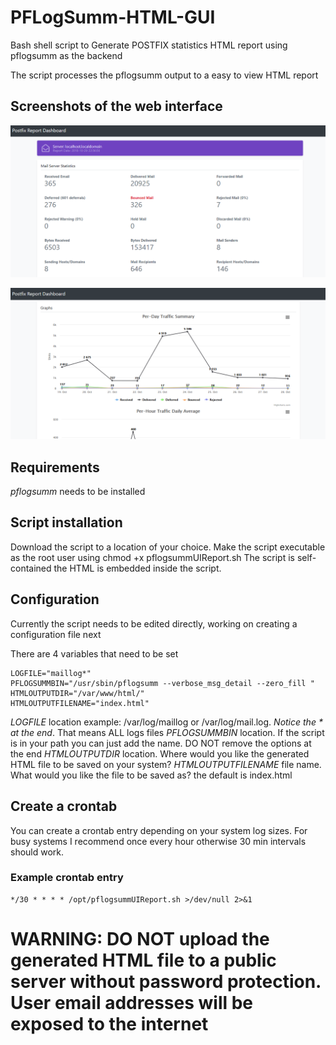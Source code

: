 # PFLogSumm-HTML-GUI
Bash shell script to Generate POSTFIX statistics HTML report using pflogsumm as the backend

The script processes the pflogsumm output to a easy to view HTML report

## Screenshots of the web interface

![Screenshot1](Screenshot1.png)

![Screenshot1](Screenshot2.png)


## Requirements 

*pflogsumm* needs to be installed

## Script installation

Download the script to a location of your choice. Make the script executable as the root user using chmod +x pflogsummUIReport.sh
The script is self-contained the HTML is embedded inside the script.

## Configuration

Currently the script needs to be edited directly, working on creating a configuration file next

There are 4 variables that need to be set

```
LOGFILE="maillog*"
PFLOGSUMMBIN="/usr/sbin/pflogsumm --verbose_msg_detail --zero_fill "
HTMLOUTPUTDIR="/var/www/html/"
HTMLOUTPUTFILENAME="index.html"
```

*LOGFILE* location example: /var/log/maillog or /var/log/mail.log. *Notice the * at the end*. That means ALL logs files
*PFLOGSUMMBIN* location. If the script is in your path you can just add the name. DO NOT remove the options at the end
*HTMLOUTPUTDIR* location. Where would you like the generated HTML file to be saved on your system?
*HTMLOUTPUTFILENAME* file name. What would you like the file to be saved as? the default is index.html

## Create a crontab 

You can create a crontab entry depending on your system log sizes. For busy systems I recommend once every hour otherwise 30 min intervals should work.

### Example crontab entry

```
*/30 * * * * /opt/pflogsummUIReport.sh >/dev/null 2>&1
```

# WARNING: DO NOT upload the generated HTML file to a public server without password protection. User email addresses will be exposed to the internet
